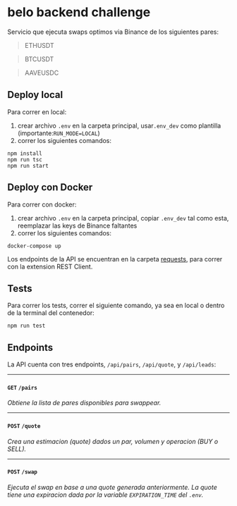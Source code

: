 
# belo backend challenge
Servicio que ejecuta swaps optimos via Binance de los siguientes pares:
> ETHUSDT

> BTCUSDT

> AAVEUSDC

## Deploy local
Para correr en local:
 1. crear archivo `.env` en la carpeta principal, usar`.env_dev` como plantilla (importante:`RUN_MODE=LOCAL`)
 2. correr los siguientes comandos:

```shell
npm install
npm run tsc
npm run start
```


## Deploy con Docker
Para correr con docker:
 1. crear archivo `.env` en la carpeta principal, copiar `.env_dev` tal como esta, reemplazar las keys de Binance faltantes
 2. correr los siguientes comandos:
 
```shell
docker-compose up
```

Los endpoints de la API se encuentran en la carpeta [requests](requests), para correr con la extension REST Client.

##  Tests
Para correr los tests, correr el siguiente comando, ya sea en local o dentro de la terminal del contenedor:
```shell
npm run test
```



## Endpoints

La API cuenta con tres endpoints, `/api/pairs`, `/api/quote`, y `/api/leads`: 

---

#### `GET` `/pairs`
*Obtiene la lista de pares disponibles para swappear.*

---

#### `POST` `/quote`
*Crea una estimacion (quote) dados un par, volumen y operacion (BUY o SELL).*

---

#### `POST` `/swap`
*Ejecuta el swap en base a una quote generada anteriormente. La quote tiene una expiracion dada por la variable `EXPIRATION_TIME` del `.env`.*

